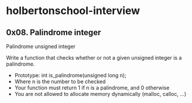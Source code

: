 # holbertonschool-interview
## 0x08. Palindrome integer

Palindrome unsigned integer


Write a function that checks whether or not a given unsigned integer is a palindrome.


- Prototype: int is_palindrome(unsigned long n);
- Where n is the number to be checked
- Your function must return 1 if n is a palindrome, and 0 otherwise
- You are not allowed to allocate memory dynamically (malloc, calloc, …)
